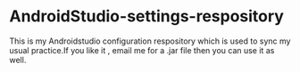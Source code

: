 # AndroidStudio-settings-respository
This is my Androidstudio configuration respository which is used to sync my usual practice.If you like it , email me for a .jar file then you can use it as well.
